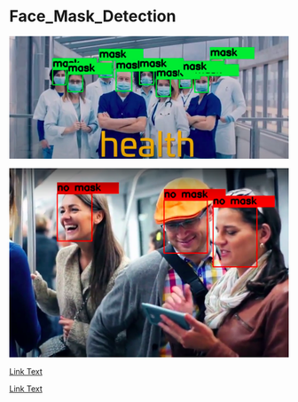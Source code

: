 # Face_Mask_Detection


![Tux, the Linux mascot](https://github.com/khaledmohamed00/Face_Mask_Detection/blob/main/healthworker.png)

![Tux, the Linux mascot](https://github.com/khaledmohamed00/Face_Mask_Detection/blob/main/no_mask.png)

<!-- [Text](link) -->
[Link Text](https://github.com/khaledmohamed00/Face_Mask_Detection/blob/main/no_mask.png "Optional Title")

<!-- [Text](link) -->
[Link Text](https://github.com/khaledmohamed00/Face_Mask_Detection/blob/main/no_mask.png "Optional Title")
